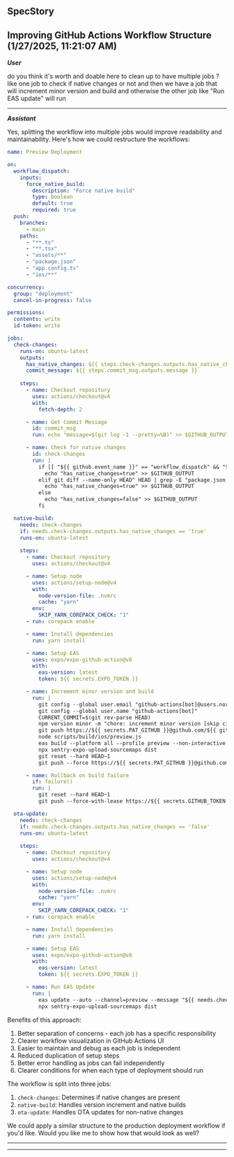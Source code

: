 ## SpecStory

## Improving GitHub Actions Workflow Structure (1/27/2025, 11:21:07 AM)

_**User**_

do you think it's worth and doable here to clean up to have multiple jobs ? like one job to check if native changes or not and then we have a job that will increment minor version and build and otherwise the other job like "Run EAS update" will run

---

_**Assistant**_

Yes, splitting the workflow into multiple jobs would improve readability and maintainability. Here's how we could restructure the workflows:

```yaml:.github/workflows/deploy-preview.yml
name: Preview Deployment

on:
  workflow_dispatch:
    inputs:
      force_native_build:
        description: "Force native build"
        type: boolean
        default: true
        required: true
  push:
    branches:
      - main
    paths:
      - "**.ts"
      - "**.tsx"
      - "assets/**"
      - "package.json"
      - "app.config.ts"
      - "ios/**"

concurrency:
  group: "deployment"
  cancel-in-progress: false

permissions:
  contents: write
  id-token: write

jobs:
  check-changes:
    runs-on: ubuntu-latest
    outputs:
      has_native_changes: ${{ steps.check-changes.outputs.has_native_changes }}
      commit_message: ${{ steps.commit_msg.outputs.message }}
    
    steps:
      - name: Checkout repository
        uses: actions/checkout@v4
        with:
          fetch-depth: 2

      - name: Get Commit Message
        id: commit_msg
        run: echo "message=$(git log -1 --pretty=%B)" >> $GITHUB_OUTPUT

      - name: Check for native changes
        id: check-changes
        run: |
          if [[ "${{ github.event_name }}" == "workflow_dispatch" && "${{ inputs.force_native_build }}" == "true" ]]; then
            echo "has_native_changes=true" >> $GITHUB_OUTPUT
          elif git diff --name-only HEAD^ HEAD | grep -E "package.json|app.config.ts|ios/|android/"; then
            echo "has_native_changes=true" >> $GITHUB_OUTPUT
          else
            echo "has_native_changes=false" >> $GITHUB_OUTPUT
          fi

  native-build:
    needs: check-changes
    if: needs.check-changes.outputs.has_native_changes == 'true'
    runs-on: ubuntu-latest
    
    steps:
      - name: Checkout repository
        uses: actions/checkout@v4

      - name: Setup node
        uses: actions/setup-node@v4
        with:
          node-version-file: .nvmrc
          cache: "yarn"
        env:
          SKIP_YARN_COREPACK_CHECK: "1"
      - run: corepack enable

      - name: Install dependencies
        run: yarn install

      - name: Setup EAS
        uses: expo/expo-github-action@v8
        with:
          eas-version: latest
          token: ${{ secrets.EXPO_TOKEN }}

      - name: Increment minor version and build
        run: |
          git config --global user.email "github-actions[bot]@users.noreply.github.com"
          git config --global user.name "github-actions[bot]"
          CURRENT_COMMIT=$(git rev-parse HEAD)
          npm version minor -m "chore: increment minor version [skip ci]"
          git push https://${{ secrets.PAT_GITHUB }}@github.com/${{ github.repository }}.git HEAD:main --follow-tags
          node scripts/build/ios/preview.js
          eas build --platform all --profile preview --non-interactive --auto-submit
          npx sentry-expo-upload-sourcemaps dist
          git reset --hard HEAD~1
          git push --force https://${{ secrets.PAT_GITHUB }}@github.com/${{ github.repository }}.git HEAD:main

      - name: Rollback on build failure
        if: failure()
        run: |
          git reset --hard HEAD~1
          git push --force-with-lease https://${{ secrets.GITHUB_TOKEN }}@github.com/${{ github.repository }}.git HEAD:main

  ota-update:
    needs: check-changes
    if: needs.check-changes.outputs.has_native_changes == 'false'
    runs-on: ubuntu-latest
    
    steps:
      - name: Checkout repository
        uses: actions/checkout@v4

      - name: Setup node
        uses: actions/setup-node@v4
        with:
          node-version-file: .nvmrc
          cache: "yarn"
        env:
          SKIP_YARN_COREPACK_CHECK: "1"
      - run: corepack enable

      - name: Install dependencies
        run: yarn install

      - name: Setup EAS
        uses: expo/expo-github-action@v8
        with:
          eas-version: latest
          token: ${{ secrets.EXPO_TOKEN }}

      - name: Run EAS Update
        run: |
          eas update --auto --channel=preview --message "${{ needs.check-changes.outputs.commit_message }}" --non-interactive
          npx sentry-expo-upload-sourcemaps dist
```

Benefits of this approach:

1. Better separation of concerns - each job has a specific responsibility
2. Clearer workflow visualization in GitHub Actions UI
3. Easier to maintain and debug as each job is independent
4. Reduced duplication of setup steps
5. Better error handling as jobs can fail independently
6. Clearer conditions for when each type of deployment should run

The workflow is split into three jobs:
1. `check-changes`: Determines if native changes are present
2. `native-build`: Handles version increment and native builds
3. `ota-update`: Handles OTA updates for non-native changes

We could apply a similar structure to the production deployment workflow if you'd like. Would you like me to show how that would look as well?

---



---

